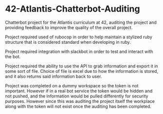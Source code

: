 # 42-Atlantis-Chatterbot-Auditing
Chatterbot project for the Atlantis curriculum at 42, auditing the project and providing feedback to improve the quality of the overall project. 


Project required used of rubocop in order to help maintain a stylized ruby structure that is considered standard when developing in ruby.

Project required integration with slackbot in order to test and interact with the bot.

Project required the ability to use the API to grab information and export it in some sort of file. Choice of file is excel due to how the information is stored, and it also returns said information back to user.


Project was completed on a dummy workspace so the token is not important. However if in a real bot service the token would be hidden and not pushed, and the information would be pulled differently for security purposes. However since this was auditing the project itself the workplace along with the token will not exist once the auditing has been completed. 
